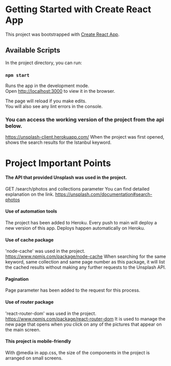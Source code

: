 # Getting Started with Create React App

This project was bootstrapped with [Create React App](https://github.com/facebook/create-react-app).

## Available Scripts

In the project directory, you can run:

### `npm start`

Runs the app in the development mode.\
Open [http://localhost:3000](http://localhost:3000) to view it in the browser.

The page will reload if you make edits.\
You will also see any lint errors in the console.

 ### You can access the working version of the project from the api below.
 https://unsplash-client.herokuapp.com/
 When the project was first opened, shows the search results for the Istanbul keyword.

 # Project Important Points

 #### The API that provided Unsplash was used in the project.

 GET /search/photos and collections parameter 
 You can find detailed explanation on the link.
 https://unsplash.com/documentation#search-photos

 #### Use of automation tools 

 The project has been added to Heroku. Every push to main will deploy a new version of this app. Deploys happen automatically on Heroku.

 #### Use of cache package

 'node-cache' was used in the project. https://www.npmjs.com/package/node-cache
  When searching for the same keyword, same collection and same page number as this package, it will list the cached results without making any further requests to the Unsplash API.

 #### Pagination

 Page parameter has been added to the request for this process.
 
 #### Use of router package

 'react-router-dom' was used in the project. https://www.npmjs.com/package/react-router-dom
 It is used to manage the new page that opens when you click on any of the pictures that appear on the main screen.

 #### This project is mobile-friendly
 
 With @media in app.css, the size of the components in the project is arranged on small screens.
